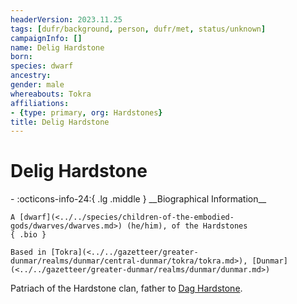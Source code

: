 ```yaml
---
headerVersion: 2023.11.25
tags: [dufr/background, person, dufr/met, status/unknown]
campaignInfo: []
name: Delig Hardstone
born:
species: dwarf
ancestry:
gender: male
whereabouts: Tokra
affiliations:
- {type: primary, org: Hardstones}
title: Delig Hardstone
---
```

# Delig Hardstone
<div class="grid cards ext-narrow-margin ext-one-column" markdown>
- :octicons-info-24:{ .lg .middle } __Biographical Information__

    A [dwarf](<../../species/children-of-the-embodied-gods/dwarves/dwarves.md>) (he/him), of the Hardstones  
    { .bio }

    Based in [Tokra](<../../gazetteer/greater-dunmar/realms/dunmar/central-dunmar/tokra/tokra.md>), [Dunmar](<../../gazetteer/greater-dunmar/realms/dunmar/dunmar.md>)
</div>


Patriach of the Hardstone clan, father to [Dag Hardstone](<./dag-hardstone.md>). 